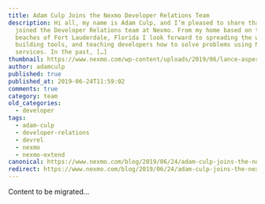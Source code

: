 ```yaml
---
title: Adam Culp Joins the Nexmo Developer Relations Team
description: Hi all, my name is Adam Culp, and I’m pleased to share that I have
  joined the Developer Relations team at Nexmo. From my home based on the
  beaches of Fort Lauderdale, Florida I look forward to spreading the word,
  building tools, and teaching developers how to solve problems using Nexmo
  services. In the past, […]
thumbnail: https://www.nexmo.com/wp-content/uploads/2019/06/lance-asper-1200x675.jpg
author: adamculp
published: true
published_at: 2019-06-24T11:59:02
comments: true
category: team
old_categories:
  - developer
tags:
  - adam-culp
  - developer-relations
  - devrel
  - nexmo
  - nexmo-extend
canonical: https://www.nexmo.com/blog/2019/06/24/adam-culp-joins-the-nexmo-developer-relations-team-dr
redirect: https://www.nexmo.com/blog/2019/06/24/adam-culp-joins-the-nexmo-developer-relations-team-dr
---
```

Content to be migrated...